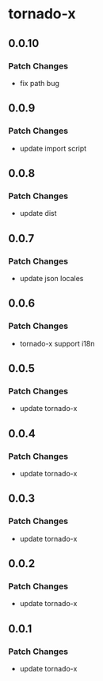 # tornado-x

## 0.0.10

### Patch Changes

- fix path bug

## 0.0.9

### Patch Changes

- update import script

## 0.0.8

### Patch Changes

- update dist

## 0.0.7

### Patch Changes

- update json locales

## 0.0.6

### Patch Changes

- tornado-x support i18n

## 0.0.5

### Patch Changes

- update tornado-x

## 0.0.4

### Patch Changes

- update tornado-x

## 0.0.3

### Patch Changes

- update tornado-x

## 0.0.2

### Patch Changes

- update tornado-x

## 0.0.1

### Patch Changes

- update tornado-x
